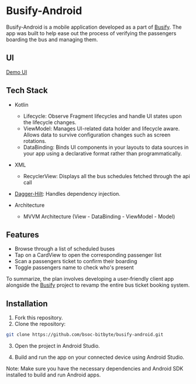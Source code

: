
# Busify-Android

Busify-Android is a mobile application developed as a part of [Busify](https://github.com/bsoc-bitbyte/busify). The app was built to help ease out the process of verifying the passengers boarding the bus and managing them.

## UI

[Demo UI](https://github.com/Adi8712/busify-android/assets/116958420/9e26500d-a97d-43f0-a2b4-9d9f6b9a19d7)

## Tech Stack

- Kotlin
    - Lifecycle: Observe Fragment lifecycles and handle UI states upon the lifecycle changes.
    - ViewModel: Manages UI-related data holder and lifecycle aware. Allows data to survive configuration changes such as screen rotations.
    - DataBinding: Binds UI components in your layouts to data sources in your app using a declarative format rather than programmatically.
- XML
    - RecyclerView: Displays all the bus schedules fetched through the api call
- [Dagger-Hilt](https://dagger.dev/hilt/): Handles dependency injection.

- Architecture
    - MVVM Architecture (View - DataBinding - ViewModel - Model)

## Features

- Browse through a list of scheduled buses
- Tap on a CardView to open the corresponding passenger list
- Scan a passengers ticket to confirm their boarding
- Toggle passengers name to check who's present

To summarize, the plan involves developing a user-friendly client app alongside the [Busify](https://github.com/bsoc-bitbyte/busify) project to revamp the entire bus ticket booking system.

## Installation

1. Fork this repository.
2. Clone the repository:

```bash
git clone https://github.com/bsoc-bitbyte/busify-android.git
```
3. Open the project in Android Studio.

4. Build and run the app on your connected device using Android Studio.

Note: Make sure you have the necessary dependencies and Android SDK installed to build and run Android apps.
